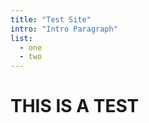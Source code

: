 ```yaml
---
title: "Test Site"
intro: "Intro Paragraph"
list:
  - one
  - two
---
```

THIS IS A TEST
==============

